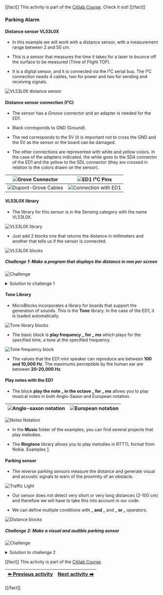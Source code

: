 [[fact]]
This activity is part of the [Citilab Course](../citilab-course-en). Check it out!
[[/fact]]

### Parking Alarm

#### Distance sensor VL53L0X

- In this example we will work with a distance sensor, with a measurement range between 2 and 50 cm.

- This is a sensor that measures the time it takes for a laser to bounce off the surface to be measured (Time of Flight TOF).

- It is a digital sensor, and it is connected via the I²C serial bus. The I²C connection needs 4 cables, two for power and two for sending and receiving signals.

![VL53L0X distance sensor](cm08-01-sensor_front.png)

#### Distance sensor connection (I²C)

- The sensor has a *Groove* connector and an adapter is needed for the ED1.

- Black corresponds to GND (Ground).

- The red corresponds to the 5V (it is important not to cross the GND and the 5V as the sensor or the board can be damaged.

- The other connections are represented with white and yellow colors. In the case of the adapters indicated, the white goes to the SDA connector of the ED1 and the yellow to the SDL connector (they are crossed in relation to the colors drawn on the sensor).

| ![Grove Connector](cm08-02-sensor_back.png) | ![ED1 I²C Pins](cm08-03-ed1.png)               |
| ---------------------------------------------------- | ------------------------------------------------------ |
| ![Dupont-Grove Cables](cm08-04-wires.png)   | ![Connection with ED1](cm08-05-connection.png) |

#### VL53L0X library

- The library for this sensor is in the Sensing category with the name VL53L0X.

![VL53L0X library](cm08-06-library.png)

- Just add 2 blocks one that returns the distance in millimeters and another that tells us if the sensor is connected.

![VL53L0X blocks](cm08-07-blocks.png)

##### Challenge 1: Make a program that displays the distance in mm per screen

![Challenge](cm-challenge-en.png)

<details>
  <summary>Solution to challenge 1</summary>
    <img src="cm08-s1.png" title="Solution challenge 1">
</details>

#### Tone Library

- MicroBlocks incorporates a library for boards that support the generation of sounds. This is the **Tone** library. In the case of the ED1, it is loaded automatically.

![Tone library blocks](cm08-08-tone_blocks.png)

- The basic block is **play frequency _ for _ ms** which plays for the specified time, a tone at the specified frequency.

![Tone frequency block](cm08-s2.png)

- The values ​​that the ED1 mini speaker can reproduce are between **100 and 10,000 Hz**. The maximums perceptible by the human ear are between **20-20,000 Hz**.

#### Play notes with the ED1

- The block **play the note _ in the octave _ for _ ms** allows you to play musical notes in both Anglo-Saxon and European notation.

| ![Anglo-saxon notation](cm08-s3a.png) | ![European notation](cm08-s3b.png) |
| -------------------------------------------- | ---------------------------------------- |

![Notes Notation](cm08-09-notes_notation.png)

- In the **Music** folder of the examples, you can find several projects that play melodies.

- The **Ringtone** library allows you to play melodies in RTTTL format from Nokia. Examples [1](https://www.vex.net/~lawrence/ringtones.html).

#### Parking sensor

- The reverse parking sensors measure the distance and generate visual and acoustic signals to warn of the proximity of an obstacle.

![Traffic Light](cm08-10-semaphor.png)

- Our sensor does not detect very short or very long distances (2-100 cm) and therefore we will have to take this into account in our code.

- We can define multiple conditions with **_ and _** and **_ or _** operators.

![Distance blocks](cm08-s4.png)

##### Challenge 2: Make a visual and audible parking sensor

![Challenge](cm-challenge-en.png)

<details>
  <summary>Solution to challenge 2</summary>
    <img src="cm08-s5.png" title="Solution challenge 2">

</details>

[[fact]]
This activity is part of the [Citilab Course](../citilab-course-en).

| [⬅️ Previous activity](../citilab-course-07-en) | [Next activity ➡️](../citilab-course-09-en) |
|--|--|

[[/fact]]

